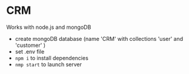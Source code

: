# CRM

Works with node.js and mongoDB

- create mongoDB database (name 'CRM' with collections 'user' and 'customer' )
- set .env file
- `npm i` to install dependencies
- `nmp start` to launch server

